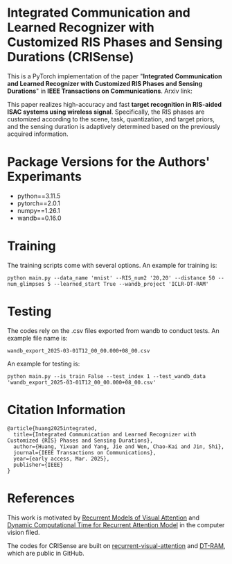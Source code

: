 # Integrated Communication and Learned Recognizer with Customized RIS Phases and Sensing Durations (CRISense)

This is a PyTorch implementation of the paper "**Integrated Communication and Learned Recognizer with Customized RIS Phases and Sensing Durations**" in **IEEE Transactions on Communications**.
Arxiv link: 

This paper realizes high-accuracy and fast **target recognition in RIS-aided ISAC systems using wireless signal**.
Specifically, the RIS phases are customized according to the scene, task, quantization, and target priors, and the sensing duration is adaptively determined based on the previously acquired information.


# Package Versions for the Authors' Experimants

- python==3.11.5
- pytorch==2.0.1
- numpy==1.26.1
- wandb==0.16.0


# Training

The training scripts come with several options.
An example for training is:

```
python main.py --data_name 'mnist' --RIS_num2 '20,20' --distance 50 --num_glimpses 5 --learned_start True --wandb_project 'ICLR-DT-RAM'
```

# Testing

The codes rely on the .csv files exported from wandb to conduct tests.
An example file name is:

```
wandb_export_2025-03-01T12_00_00.000+08_00.csv
```

An example for testing is:

```
python main.py --is_train False --test_index 1 --test_wandb_data 'wandb_export_2025-03-01T12_00_00.000+08_00.csv'
```

# Citation Information

```
@article{huang2025integrated,
  title={Integrated Communication and Learned Recognizer with Customized {RIS} Phases and Sensing Durations},
  author={Huang, Yixuan and Yang, Jie and Wen, Chao-Kai and Jin, Shi},
  journal={IEEE Transactions on Communications},
  year={early access, Mar. 2025},
  publisher={IEEE}
}
```

# References

This work is motivated by [Recurrent Models of Visual Attention](https://arxiv.org/abs/1406.6247) and [Dynamic Computational Time for Recurrent Attention Model](https://arxiv.org/abs/1703.10332) in the computer vision filed.

The codes for CRISense are built on [recurrent-visual-attention](https://github.com/kevinzakka/recurrent-visual-attention) and [DT-RAM](https://github.com/baidu-research/DT-RAM), which are public in GitHub.

